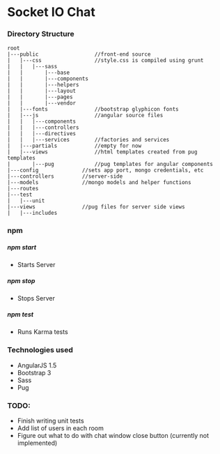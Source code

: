 # Socket IO Chat

### Directory Structure
```
root
|---public	    	    	//front-end source
|   |---css     			//style.css is compiled using grunt
|   |   |---sass
|   |       |---base
|   |       |---components
|   |       |---helpers
|   |       |---layout
|   |       |---pages
|   |       |---vendor
|   |---fonts               //bootstrap glyphicon fonts
|   |---js  	    		//angular source files
|   |   |---components
|   |   |---controllers
|   |   |---directives
|   |   |---services        //factories and services
|   |---partials			//empty for now
|   |---views               //html templates created from pug templates
|       |---pug			    //pug templates for angular components
|---config  			//sets app port, mongo credentials, etc
|---controllers			//server-side
|---models				//mongo models and helper functions
|---routes              
|---test
|   |---unit
|---views               //pug files for server side views
|   |---includes
```

### npm

##### npm start
 - Starts Server

##### npm stop
 - Stops Server

##### npm test
 - Runs Karma tests


### Technologies used
 - AngularJS 1.5
 - Bootstrap 3
 - Sass
 - Pug

### TODO:

 - Finish writing unit tests
 - Add list of users in each room
 - Figure out what to do with chat window close button (currently not implemented)
